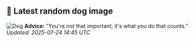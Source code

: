 ## 🐶 Latest random dog image
![Dog](https://images.dog.ceo/breeds/springer-english/n02102040_2743.jpg)
**Advice:** "You're not that important; it's what you do that counts."
*Updated: 2025-07-24 14:45 UTC*

